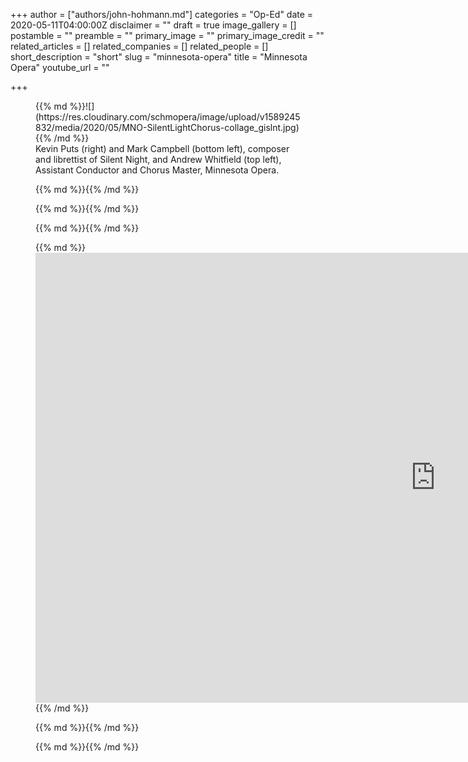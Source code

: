 +++
author = ["authors/john-hohmann.md"]
categories = "Op-Ed"
date = 2020-05-11T04:00:00Z
disclaimer = ""
draft = true
image_gallery = []
postamble = ""
preamble = ""
primary_image = ""
primary_image_credit = ""
related_articles = []
related_companies = []
related_people = []
short_description = "short"
slug = "minnesota-opera"
title = "Minnesota Opera"
youtube_url = ""

+++

<figure data-type="image">{{% md %}}![](https://res.cloudinary.com/schmopera/image/upload/v1589245832/media/2020/05/MNO-SilentLightChorus-collage_gislnt.jpg){{% /md %}}

<figcaption>Kevin Puts (right) and Mark Campbell (bottom left), composer and librettist of Silent Night, and Andrew Whitfield (top left), Assistant Conductor and Chorus Master, Minnesota Opera.</figcaption>

</figure>

<figure data-type="image">{{% md %}}{{% /md %}}

<figcaption></figcaption>

</figure>

<figure data-type="image">{{% md %}}{{% /md %}}

<figcaption></figcaption>

</figure>

<figure data-type="image">{{% md %}}{{% /md %}}

<figcaption></figcaption>

</figure>

<figure data-type="video">{{% md %}}<iframe width="1280" height="720" src="https://www.youtube.com/embed/HTbwy2wyudY" frameborder="0" allow="accelerometer; autoplay; encrypted-media; gyroscope; picture-in-picture" allowfullscreen></iframe>{{% /md %}}

</figure>

<figure data-type="image">{{% md %}}{{% /md %}}

<figcaption></figcaption>

</figure>

<figure data-type="image">{{% md %}}{{% /md %}}

<figcaption></figcaption>

</figure>